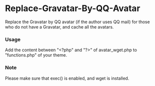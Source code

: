 # Replace-Gravatar-By-QQ-Avatar
Replace the Gravatar by QQ avatar (if the author uses QQ mail) for those who do not have a Gravatar, and cache all the avatars. 

### Usage
Add the content between "&lt;?php" and "?&gt;" of avatar_wget.php to "functions.php" of your theme.

### Note
Please make sure that exec() is enabled, and wget is installed.
